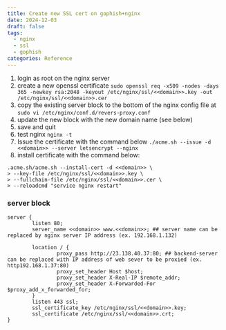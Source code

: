 ```yaml
---
title: Create new SSL cert on gophish+nginx
date: 2024-12-03
draft: false
tags:
  - nginx
  - ssl
  - gophish
categories: Reference
---
```


1. login as root on the nginx server
2. create a new openssl certificate
	`sudo openssl req -x509 -nodes -days 365 -newkey rsa:2048 -keyout /etc/nginx/ssl/<<domain>>.key -out /etc/nginx/ssl/<<domain>>.cer`
1. copy the existing server block to the bottom of the nginx config file at `sudo vi /etc/nginx/conf.d/revers-proxy.conf` 
2. update the new block with the new domain name (see below)
3. save and quit
4. test nginx `nginx -t`
5. Issue the certificate with the command below
`./acme.sh --issue -d <<domain>> --server letsencrypt --nginx`
6. install certificate with the command below:
```
.acme.sh/acme.sh --install-cert -d <<domain>> \
> --key-file /etc/nginx/ssl/<<domain>>.key \
> --fullchain-file /etc/nginx/ssl/<<domain>>.cer \
> --reloadcmd "service nginx restart"
```


### server block
```
server {
        listen 80;
        server_name <<domain>> www.<<domain>>; ## server name can be replaced by nginx server IP address (ex. 192.168.1.132)

        location / {
                proxy_pass http://23.138.40.37:80; ## backend-server can be replaced with IP address of web sever to be proxied (ex. http192.168.1.37:80)
                proxy_set_header Host $host;
                proxy_set_header X-Real-IP $remote_addr;
                proxy_set_header X-Forwarded-For $proxy_add_x_forwarded_for;
        }
        listen 443 ssl;
        ssl_certificate_key /etc/nginx/ssl/<<domain>>.key;
        ssl_certificate /etc/nginx/ssl/<<domain>>.crt;
}
```